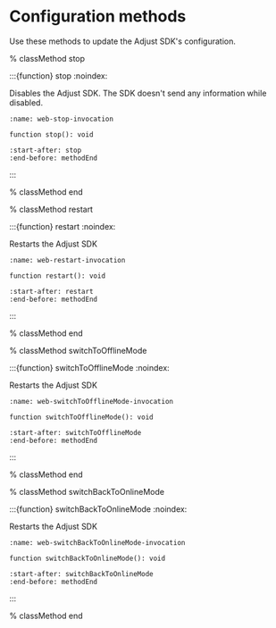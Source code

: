# Configuration methods

Use these methods to update the Adjust SDK's configuration.

% classMethod stop

:::{function} stop
:noindex:

Disables the Adjust SDK. The SDK doesn't send any information while disabled.

```{code-block} ts
:name: web-stop-invocation

function stop(): void
```

```{include} /web/fragments/Adjust.md
:start-after: stop
:end-before: methodEnd
```

:::

% classMethod end

% classMethod restart

:::{function} restart
:noindex:

Restarts the Adjust SDK

```{code-block} ts
:name: web-restart-invocation

function restart(): void
```

```{include} /web/fragments/Adjust.md
:start-after: restart
:end-before: methodEnd
```

:::

% classMethod end

% classMethod switchToOfflineMode

:::{function} switchToOfflineMode
:noindex:

Restarts the Adjust SDK

```{code-block} ts
:name: web-switchToOfflineMode-invocation

function switchToOfflineMode(): void
```

```{include} /web/fragments/Adjust.md
:start-after: switchToOfflineMode
:end-before: methodEnd
```

:::

% classMethod end

% classMethod switchBackToOnlineMode

:::{function} switchBackToOnlineMode
:noindex:

Restarts the Adjust SDK

```{code-block} ts
:name: web-switchBackToOnlineMode-invocation

function switchBackToOnlineMode(): void
```

```{include} /web/fragments/Adjust.md
:start-after: switchBackToOnlineMode
:end-before: methodEnd
```

:::

% classMethod end

